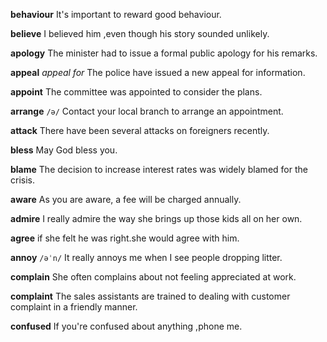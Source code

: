 **behaviour**
It's important to reward good behaviour.

**believe**
I believed him ,even though his story sounded unlikely.

**apology**
The minister had to issue a formal public apology for his remarks.

**appeal**
*appeal for*
The police have issued a new appeal for information.

**appoint**
The committee was appointed to consider the plans.

**arrange**
`/ə/`
Contact your local branch to arrange an appointment.

**attack**
There have been several attacks on foreigners recently.

**bless**
May God bless you.

**blame**
The decision to increase interest rates was widely blamed for the crisis.

**aware**
As you are aware, a fee will be charged annually.

**admire**
I really admire the way she brings up those kids all on her own.

**agree**
if she felt he was right.she would agree with him.

**annoy**
`/əˈn/`
It really annoys me when I see people dropping litter.

**complain**
She often complains about not feeling appreciated at work.

**complaint**
The sales assistants are trained to dealing with customer complaint in a friendly manner.

**confused**
If you're confused about anything ,phone me. 